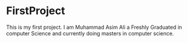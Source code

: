 # FirstProject
This is my first project.
I am Muhammad Asim Ali a Freshly Graduated in computer Science and currently doing masters in computer science.
